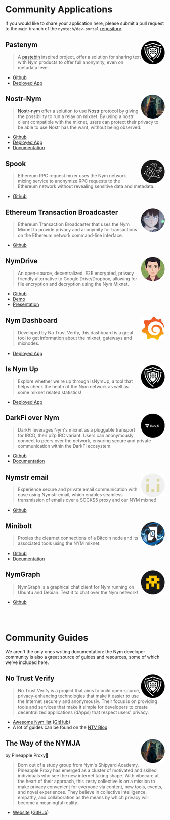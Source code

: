 # Community Applications

If you would like to share your application here, please submit a pull request to the `main` branch of the `nymtech/dev-portal` [repository](https://github.com/nymtech/dev-portal).

## <img src='../images/profile_picture/pastenym_ntv_pp.png' style="float: right; width: 75px; height: 75px;">Pastenym

>A [pastebin](https://pastebin.com) inspired project, offer a solution for sharing text with Nym products to offer full anonymity, even on metadata level.

* [Github](https://github.com/notrustverify/pastenym)
* [Deployed App](https://pastenym.ch)




## <img src='../images/profile_picture/pineappleproxy_pp.png' style="float: right; width: 75px; height: 75px;">Nostr-Nym

> [Nostr-nym](https://github.com/notrustverify/nostr-nym) offer a solution to use [Nostr](https://nostr.how/en/what-is-nostr) protocol by giving the possibility to run a relay on mixnet. By using a  nostr client compatible with the mixnet, users can protect their privacy to be able to use Nostr has the want, without being observed.

* [Github](https://github.com/notrustverify/nostr-nym)
* [Deployed App](https://nostrnym.pnproxy.org/) 
* [Documentation](https://blog.notrustverify.ch/nostr-relay-on-nym) 




## <img src='../images/profile_picture/ethereum_rpc_spook_pp.png' style="float: right; width: 75px; height: 75px;"> Spook

> Ethereum RPC request mixer uses the Nym network mixing service to anonymize RPC requests to the Ethereum network without revealing sensitive data and metadata.
* [Github](https://github.com/EdenBlockVC/spook)
	  



## <img src='../images/profile_picture/ethereum_transaction_broadcaster_root_pp.png' style="float: right; width: 75px; height: 75px;"> Ethereum Transaction Broadcaster

> Ethereum Transaction Broadcaster that uses the Nym Mixnet to provide privacy and anonymity for transactions on the Ethereum network command-line interface.

* [Github](https://github.com/noot/nym-ethtx)




## <img src='../images/profile_picture/nymdrive_saleel_pp.png' style="float: right; width: 75px; height: 75px;">NymDrive

> An open-source, decentralized, E2E encrypted, privacy friendly alternative to Google Drive/Dropbox, allowing for file encryption and decryption using the Nym Mixnet.
* [Github](https://github.com/saleel/nymdrive)
* [Demo](https://www.youtube.com/watch?v=5Rx73nw8NYI)
* [Presentation](https://docs.google.com/presentation/d/1MpvIK32Mx9VKLVfMTcvbeyrsKHHUsTvDQ-3n31dR0NE/edit#slide=id.p)




## <img src='../images/profile_picture/nym_dashboard_pp.svg' style="float: right; width: 75px; height: 75px;">Nym Dashboard

> Developed by No Trust Verify, this dashboard is a great tool to get information about the mixnet, gateways and mixnodes.
* [Deployed App](https://status.notrustverify.ch/d/CW3L7dVVk/nym-mixnet?orgId=1)




## <img src='../images/profile_picture/pastenym_ntv_pp.png' style="float: right; width: 75px; height: 75px;">Is Nym Up
 
> Explore whether we're up through IsNymUp, a tool that helps check the heath of the Nym network as well as some mixnet related statistics!
* [Deployed App](https://isnymup.com/)




## <img src='../images/profile_picture/darkfi_over_nym_pp.png' style="float: right; width: 75px; height: 75px;">DarkFi over Nym

> DarkFi leverages Nym's mixnet as a pluggable transport for IRCD, their p2p IRC variant. Users can anonymously connect to peers over the network, ensuring secure and private communication within the DarkFi ecosystem.
* [Github](https://github.com/darkrenaissance/darkfi)
* [Documentation](https://darkrenaissance.github.io/darkfi/clients/nym_outbound.html)




## <img src='../images/profile_picture/nymstr_email_pp.png' style="float: right; width: 75px; height: 75px;">Nymstr email

> Experience secure and private email communication with ease using Nymstr email, which enables seamless transmission of emails over a SOCKS5 proxy and our NYM mixnet! 
* [Github](https://github.com/dial0ut/nymstr-email)




## <img src='../images/profile_picture/minibolt_pp.png' style="float: right; width: 75px; height: 75px;">Minibolt

> Proxies the clearnet connections of a Bitcoin node and its associated tools using the NYM mixnet.
* [Github](https://github.com/minibolt-guide/minibolt)
* [Documentation](https://v2.minibolt.info/bonus-guides/system/nym-mixnet#proxying-bitcoin-core)



## <img src='../images/profile_picture/nymgraph_pp.png' style="float: right; width: 75px; height: 75px;">NymGraph

> NymGraph is a graphical chat client for Nym running on Ubuntu and Debian. Test it to chat over the Nym network!
* [Github](https://github.com/Tyz3/nymgraph)




<br/> <br/>
  
# Community Guides

We aren't the only ones writing documentation: the Nym developer community is also a great source of guides and resources, some of which we've included here.

## <img src='../images/profile_picture/pastenym_ntv_pp.png' style="float: right; width: 75px; height: 75px;"> No Trust Verify

>No Trust Verify is a project that aims to build open-source, privacy-enhancing technologies that make it easier to use the Internet securely and anonymously. Their focus is on providing tools and services that make it simple for developers to create decentralized applications (dApps) that respect users' privacy.

* [Awesome Nym list](https://notrustverify.github.io/awesome-nym/) ([GitHub](https://github.com/notrustverify/awesome-nym))
* A lot of guides can be found on the [NTV Blog](https://blog.notrustverify.ch/)


## <img src='../images/profile_picture/pineappleproxy_pp.png' style="float: right; width: 75px; height: 75px;">The Way of the NYMJA

by Pineapple Proxy🍍

>Born out of a study group from Nym's Shipyard Academy, Pineapple Proxy has emerged as a cluster of motivated and skilled individuals who see the new internet taking shape. With vibecare at the heart of their approach, this zesty collective is on a mission to make privacy convenient for everyone via content, new tools, events, and novel experiences. They believe in collective intelligence, empathy, and collaboration as the means by which privacy will become a meaningful reality.
* [Website](https://pnproxy.org/welcome.html) ([GitHub](https://github.com/Pineapple-Proxy-DAO/web))

